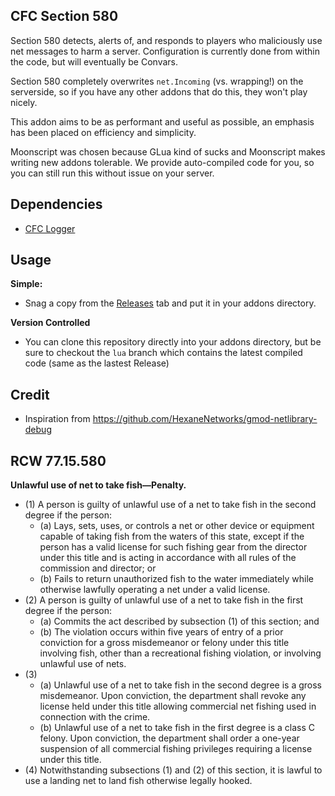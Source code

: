 ## CFC Section 580
Section 580 detects, alerts of, and responds to players who maliciously use net messages to harm a server.
Configuration is currently done from within the code, but will eventually be Convars.

Section 580 completely overwrites `net.Incoming` (vs. wrapping!) on the serverside, so if you have any other addons that do this, they won't play nicely.

This addon aims to be as performant and useful as possible, an emphasis has been placed on efficiency and simplicity.

Moonscript was chosen because GLua kind of sucks and Moonscript makes writing new addons tolerable. We provide auto-compiled code for you, so you can still run this without issue on your server.

## Dependencies
 - [CFC Logger](https://github.com/CFC-Servers/cfc_logger)

## Usage

**Simple:**
 - Snag a copy from the [Releases](https://github.com/CFC-Servers/cfc_77.15.580/releases) tab and put it in your addons directory.

**Version Controlled**
 - You can clone this repository directly into your addons directory, but be sure to checkout the `lua` branch which contains the latest compiled code (same as the lastest Release)

## Credit
 - Inspiration from https://github.com/HexaneNetworks/gmod-netlibrary-debug

## RCW 77.15.580
**Unlawful use of net to take fish—Penalty.**
 - (1) A person is guilty of unlawful use of a net to take fish in the second degree if the person:
   - (a) Lays, sets, uses, or controls a net or other device or equipment capable of taking fish from the waters of this state, except if the person has a valid license for such fishing gear from the director under this title and is acting in accordance with all rules of the commission and director; or
   - (b) Fails to return unauthorized fish to the water immediately while otherwise lawfully operating a net under a valid license.
 - (2) A person is guilty of unlawful use of a net to take fish in the first degree if the person:
   - (a) Commits the act described by subsection (1) of this section; and
   - (b) The violation occurs within five years of entry of a prior conviction for a gross misdemeanor or felony under this title involving fish, other than a recreational fishing violation, or involving unlawful use of nets.
 - (3)
   - (a) Unlawful use of a net to take fish in the second degree is a gross misdemeanor. Upon conviction, the department shall revoke any license held under this title allowing commercial net fishing used in connection with the crime.
   - (b) Unlawful use of a net to take fish in the first degree is a class C felony. Upon conviction, the department shall order a one-year suspension of all commercial fishing privileges requiring a license under this title.
 - (4) Notwithstanding subsections (1) and (2) of this section, it is lawful to use a landing net to land fish otherwise legally hooked.

